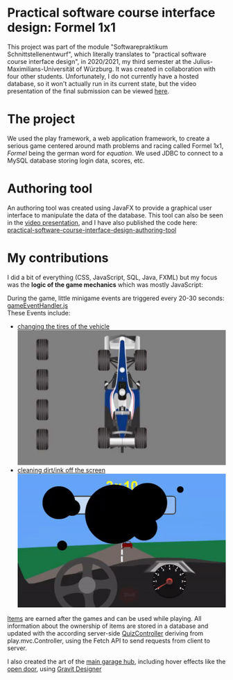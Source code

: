# Practical software course interface design: Formel 1x1

This project was part of the module "Softwarepraktikum Schnittstellenentwurf", which literally translates to "practical software course interface design", in 2020/2021, my third semester at the Julius-Maximilians-Universität of Würzburg. It was created in collaboration with four other students. Unfortunately, I do not currently have a hosted database, so it won't actually run in its current state, but the video presentation of the final submission can be viewed [here](docs/formel1x1.mp4).

# The project

We used the play framework, a web application framework, to create a serious game centered around math problems and racing called Formel 1x1, *Formel* being the german word for *equation*. We used JDBC to connect to a MySQL database storing login data, scores, etc.

# Authoring tool

An authoring tool was created using JavaFX to provide a graphical user interface to manipulate the data of the database. This tool can also be seen in the [video presentation](docs/formel1x1.mp4), and I have also published the code here: [practical-software-course-interface-design-authoring-tool](https://github.com/monaroehm/practical-software-course-interface-design-authoring-tool)

# My contributions

I did a bit of everything (CSS, JavaScript, SQL, Java, FXML) but my focus was the **logic of the game mechanics** which was mostly JavaScript:  

During the game, little minigame events are triggered every 20-30 seconds: [gameEventHandler.js](public/javascripts/gameEventHandler.js)  
These Events include:  
- [changing the tires of the vehicle](public/javascripts/changeTiresEvent.js)  
![](public/images/reifenGif.gif)
- [cleaning dirt/ink off the screen](public/javascripts/inkEvent.js)  
![](public/images/tintenGif.gif)

[Items](public/javascripts/items.js) are earned after the games and can be used while playing. All information about the ownership of items are stored in a database and updated with the according server-side [QuizController](app/controllers/QuizController.java) deriving from play.mvc.Controller, using the Fetch API to send requests from client to server.

I also created the art of the [main garage hub](public/images/GarageDefault.png), including hover effects like the [open door](public/images/GaragePlayHover.png), using [Gravit Designer](https://www.designer.io/en/)
